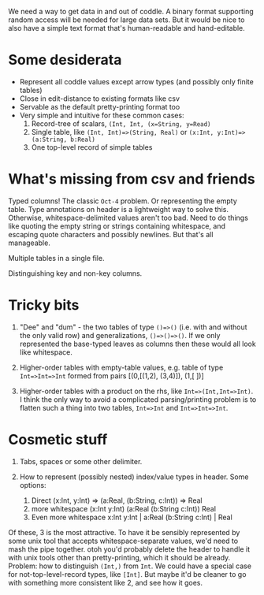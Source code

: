 We need a way to get data in and out of coddle. A binary format supporting
random access will be needed for large data sets. But it would be nice to also
have a simple text format that's human-readable and hand-editable.

# Some desiderata
  * Represent all coddle values except arrow types (and possibly only finite
    tables)
  * Close in edit-distance to existing formats like csv
  * Servable as the default pretty-printing format too
  * Very simple and intuitive for these common cases:
    1. Record-tree of scalars, `(Int, Int, (x=String, y=Read)`
    2. Single table, like `(Int, Int)=>(String, Real)`
       or `(x:Int, y:Int)=>(a:String, b:Real)`
    3. One top-level record of simple tables

# What's missing from csv and friends

Typed columns! The classic `Oct-4` problem. Or representing the empty table.
Type annotations on header is a lightweight way to solve this. Otherwise,
whitespace-delimited values aren't too bad. Need to do things like quoting the
empty string or strings containing whitespace, and escaping quote characters and
possibly newlines. But that's all manageable.

Multiple tables in a single file.

Distinguishing key and non-key columns.

# Tricky bits

1. "Dee" and "dum" - the two tables of type `()=>()` (i.e. with and without the
   only valid row) and generalizations, `()=>()=>()`. If we only represented
   the base-typed leaves as columns then these would all look like whitespace.

2. Higher-order tables with empty-table values, e.g. table of type
  `Int=>Int=>Int` formed from pairs
      [(0,[(1,2),
           (3,4)]),
       (1,[     ])]

3. Higher-order tables with a product on the rhs, like `Int=>(Int,Int=>Int)`.
   I think the only way to avoid a complicated parsing/printing problem is to
   flatten such a thing into two tables, `Int=>Int` and `Int=>Int=>Int`.


# Cosmetic stuff

1. Tabs, spaces or some other delimiter.

2. How to represent (possibly nested) index/value types in header. Some options:
   1. Direct                  (x:Int, y:Int) => (a:Real, (b:String, c:Int)) => Real
   2. more whitespace         (x:Int  y:Int)    (a:Real  (b:String  c:Int))    Real
   3. Even more whitespace     x:Int  y:Int | a:Real  (b:String  c:Int) | Real

  Of these, 3 is the most attractive. To have it be sensibly represented by
  some unix tool that accepts whitespace-separate values, we'd need to mash the
  pipe together. otoh you'd probably delete the header to handle it with unix
  tools other than pretty-printing, which it should be already.
  Problem: how to distinguish `(Int,)` from `Int`. We could have a special case
  for not-top-level-record types, like `[Int]`. But maybe it'd be cleaner to go
  with something more consistent like 2, and see how it goes.


